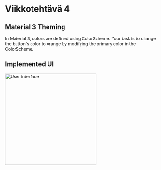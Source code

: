 # Viikkotehtävä 4

## Material 3 Theming

In Material 3, colors are defined using
ColorScheme. Your task is to change the button's color to orange by modifying the primary
color in the ColorScheme.

## Implemented UI

<img src="" alt="User interface" width="300">
